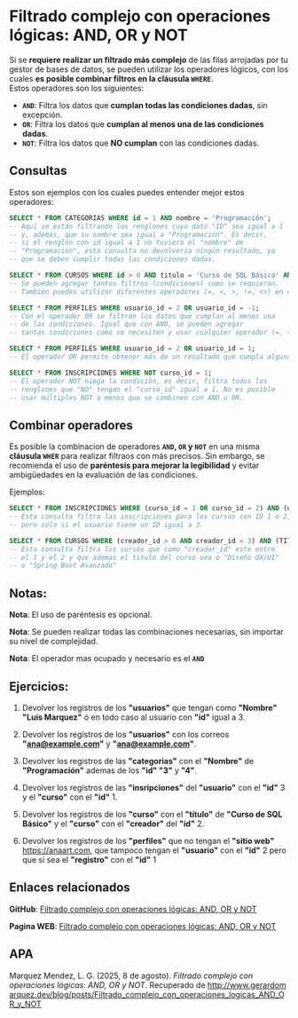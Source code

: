 # Filtrado complejo con operaciones lógicas: AND, OR y NOT

Si se **requiere realizar un filtrado más complejo** de las filas arrojadas por tu gestor de bases de datos, se pueden utilizar los operadores lógicos, con los cuales **es posible combinar filtros en la cláusula `WHERE`**.  
Estos operadores son los siguientes:

- **`AND`**: Filtra los datos que **cumplan todas las condiciones dadas**, sin excepción.
- **`OR`**: Filtra los datos que **cumplan al menos una de las condiciones dadas**.
- **`NOT`**: Filtra los datos que **NO cumplan** con las condiciones dadas.


## Consultas
Estos son ejemplos con los cuales puedes entender mejor estos operadores:
```sql
SELECT * FROM CATEGORIAS WHERE id = 1 AND nombre = 'Programación';
-- Aquí se están filtrando los renglones cuyo dato "ID" sea igual a 1
-- y, además, que su nombre sea igual a "Programación". Es decir,
-- si el renglón con id igual a 1 no tuviera el "nombre" de
-- "Programación", esta consulta no devolvería ningún resultado, ya
-- que se deben cumplir todas las condiciones dadas.

SELECT * FROM CURSOS WHERE id > 0 AND titulo = 'Curso de SQL Básico' AND creador_id < 3;
-- Se pueden agregar tantos filtros (condiciones) como se requieran.
-- También puedes utilizar diferentes operadores (=, <, >, !=, <>) en cada condición.

SELECT * FROM PERFILES WHERE usuario_id = 2 OR usuario_id = -1;
-- Con el operador OR se filtran los datos que cumplan al menos una
-- de las condiciones. Igual que con AND, se pueden agregar
-- tantas condiciones como se necesiten y usar cualquier operador (=, <, >, !=, <>).

SELECT * FROM PERFILES WHERE usuario_id = 2 OR usuario_id = 1;
-- El operador OR permite obtener más de un resultado que cumpla alguna de las condiciones.

SELECT * FROM INSCRIPCIONES WHERE NOT curso_id = 1;
-- El operador NOT niega la condición, es decir, filtra todos los
-- renglones que "NO" tengan el "curso_id" igual a 1. No es posible
-- usar múltiples NOT a menos que se combinen con AND u OR.
```

## Combinar operadores
Es posible la combinacion de operadores **`AND`, `OR` y `NOT`** en una misma **cláusula `WHER`** para realizar filtraos con más precisos. Sin embargo, se recomienda el uso de **paréntesis para mejorar la legibilidad** y evitar ambigüedades en la evaluación de las condiciones.

Ejemplos:
```sql
SELECT * FROM INSCRIPCIONES WHERE (curso_id = 1 OR curso_id = 2) AND (usuario_id = 3);
-- Esta consulta filtra las inscripciones para los cursos con ID 1 o 2,
-- pero solo si el usuario tiene un ID igual a 3.

SELECT * FROM CURSOS WHERE (creador_id > 0 AND creador_id < 3) AND (TITULO = 'Diseño UX/UI' OR titulo = 'Spring Boot Avanzado')
-- Esta consulta filtra los cursos que como "creador_id" este entre
-- el 1 y el 2 y que ademas el titulo del curso sea o "Diseño UX/UI"
-- o "Spring Boot Avanzado"
```

## Notas:

**Nota**: El uso de paréntesis es opcional.

**Nota**: Se pueden realizar todas las combinaciones necesarias, sin importar su nivel de complejidad.

**Nota**: El operador mas ocupado y necesario es el **`AND`**

## Ejercicios:

1. Devolver los registros de los **"usuarios"** que tengan como **"Nombre" "Luis Marquez"** ó en todo caso al usuario con **"id"** igual a 3.

2. Devolver los registros de los **"usuarios"** con los correos **"ana@example.com"** y **"ana@example.com"**.

3. Devolver los registros de las **"categorias"** con el **"Nombre"** de **"Programación"** ademas de los **"id" "3"** y **"4"**.

4. Devolver los registros de las **"insripciones"** del **"usuario"** con el **"id"** 3 y el **"curso"** con el **"id"** 1.

5. Devolver los registros de los **"curso"** con el **"titulo"** de **"Curso de SQL Básico"** y el **"curso"** con el **"creador"** del **"id"** 2.

6. Devolver los registros de los **"perfiles"** que no tengan el **"sitio web"** https://anaart.com, que tampoco tengan el **"usuario"** con el **"id"** 2 pero que si sea el **"registro"** con el **"id"** 1

## Enlaces relacionados

**GitHub**: <a class="postLinks" href="https://github.com/AlgorithmHappy/Curso-de-SQL-SELECT-Facil-y-Rapido/blob/main/Filtrado%20complejo%20con%20operaciones%20lógicas%3A%20AND%2C%20OR%20y%20NOT.md" target="_blank">Filtrado complejo con operaciones lógicas: AND, OR y NOT</a>

**Pagina WEB**: <a class="postLinks" href="http://www.gerardomarquez.dev/blog/posts/Filtrado_complejo_con_operaciones_logicas_AND_OR_y_NOT" target="_blank">Filtrado complejo con operaciones lógicas: AND, OR y NOT</a>

## APA

Marquez Mendez, L. G. (2025, 8 de agosto). *Filtrado complejo con operaciones lógicas: AND, OR y NOT*. Recuperado de <span style="word-break: break-all;">http://www.gerardomarquez.dev/blog/posts/Filtrado_complejo_con_operaciones_logicas_AND_OR_y_NOT</span>